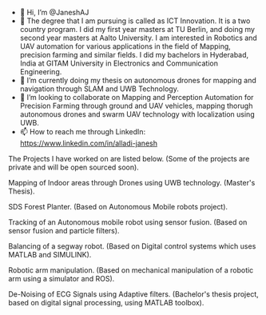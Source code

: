 - 👋 Hi, I’m @JaneshAJ
- 👀 The degree that I am pursuing is called as ICT Innovation. It is a two country program. I did my first year masters at TU Berlin, and doing my second year masters at Aalto University. I am interested in Robotics and UAV automation for various applications in the field of Mapping, precision farming and similar fields. I did my bachelors in Hyderabad, India at GITAM University in Electronics and Communication Engineering. 
- 🌱 I’m currently doing my thesis on autonomous drones for mapping and navigation through SLAM and UWB Technology.
- 💞️ I’m looking to collaborate on Mapping and Perception Automation for Precision Farming through ground and UAV vehicles, mapping thorugh autonomous drones and swarm UAV technology with localization using UWB. 
- 📫 How to reach me through LinkedIn: https://www.linkedin.com/in/alladi-janesh


The Projects I have worked on are listed below.  (Some of the projects are private and will be open sourced soon).

Mapping of Indoor areas through Drones using UWB technology. (Master's Thesis).

SDS Forest Planter. (Based on Autonomous Mobile robots project).

Tracking of an Autonomous mobile robot using sensor fusion. (Based on sensor fusion and particle filters).

Balancing of a segway robot. (Based on Digital control systems which uses MATLAB and SIMULINK).

Robotic arm manipulation. (Based on mechanical manipulation of a robotic arm using a simulator and ROS).

De-Noising of ECG Signals using Adaptive filters. (Bachelor's thesis project, based on digital signal processing, using MATLAB toolbox).

<!---
JaneshAJ/JaneshAJ is a ✨ special ✨ repository because its `README.md` (this file) appears on your GitHub profile.
You can click the Preview link to take a look at your changes.
--->
